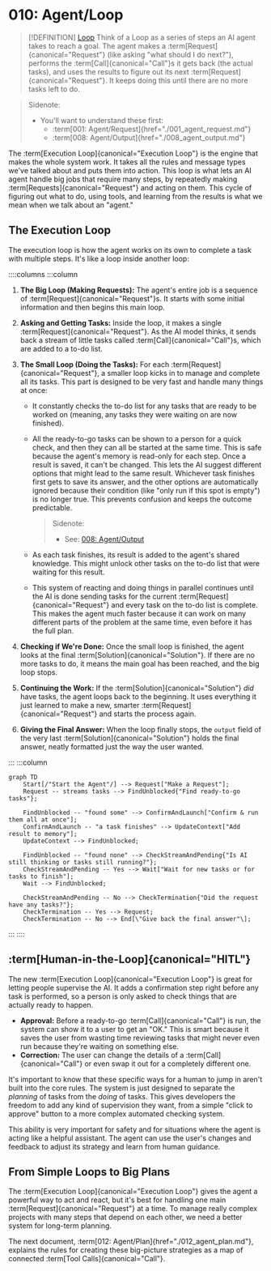# 010: Agent/Loop

> [!DEFINITION] [Loop](./000_glossary.md)
> Think of a Loop as a series of steps an AI agent takes to reach a goal. The agent makes a :term[Request]{canonical="Request"} (like asking "what should I do next?"), performs the :term[Call]{canonical="Call"}s it gets back (the actual tasks), and uses the results to figure out its next :term[Request]{canonical="Request"}. It keeps doing this until there are no more tasks left to do.

> Sidenote:
> - You'll want to understand these first:
>   - :term[001: Agent/Request]{href="./001_agent_request.md"}
>   - :term[008: Agent/Output]{href="./008_agent_output.md"}

The :term[Execution Loop]{canonical="Execution Loop"} is the engine that makes the whole system work. It takes all the rules and message types we've talked about and puts them into action. This loop is what lets an AI agent handle big jobs that require many steps, by repeatedly making :term[Requests]{canonical="Request"} and acting on them. This cycle of figuring out what to do, using tools, and learning from the results is what we mean when we talk about an "agent."

## The Execution Loop

The execution loop is how the agent works on its own to complete a task with multiple steps. It's like a loop inside another loop:

::::columns
:::column

1.  **The Big Loop (Making Requests):** The agent's entire job is a sequence of :term[Request]{canonical="Request"}s. It starts with some initial information and then begins this main loop.
2.  **Asking and Getting Tasks:** Inside the loop, it makes a single :term[Request]{canonical="Request"}. As the AI model thinks, it sends back a stream of little tasks called :term[Call]{canonical="Call"}s, which are added to a to-do list.
3.  **The Small Loop (Doing the Tasks):** For each :term[Request]{canonical="Request"}, a smaller loop kicks in to manage and complete all its tasks. This part is designed to be very fast and handle many things at once:
    - It constantly checks the to-do list for any tasks that are ready to be worked on (meaning, any tasks they were waiting on are now finished).
    - All the ready-to-go tasks can be shown to a person for a quick check, and then they can all be started at the same time. This is safe because the agent's memory is read-only for each step. Once a result is saved, it can't be changed. This lets the AI suggest different options that might lead to the same result. Whichever task finishes first gets to save its answer, and the other options are automatically ignored because their condition (like "only run if this spot is empty") is no longer true. This prevents confusion and keeps the outcome predictable.

      > Sidenote:
      > - See: [008: Agent/Output](./008_agent_output.md)

    - As each task finishes, its result is added to the agent's shared knowledge. This might unlock other tasks on the to-do list that were waiting for this result.
    - This system of reacting and doing things in parallel continues until the AI is done sending tasks for the current :term[Request]{canonical="Request"} and every task on the to-do list is complete. This makes the agent much faster because it can work on many different parts of the problem at the same time, even before it has the full plan.

4.  **Checking if We're Done:** Once the small loop is finished, the agent looks at the final :term[Solution]{canonical="Solution"}. If there are no more tasks to do, it means the main goal has been reached, and the big loop stops.
5.  **Continuing the Work:** If the :term[Solution]{canonical="Solution"} *did* have tasks, the agent loops back to the beginning. It uses everything it just learned to make a new, smarter :term[Request]{canonical="Request"} and starts the process again.
6.  **Giving the Final Answer:** When the loop finally stops, the `output` field of the very last :term[Solution]{canonical="Solution"} holds the final answer, neatly formatted just the way the user wanted.

:::
:::column

```mermaid
graph TD
    Start[/"Start the Agent"/] --> Request["Make a Request"];
    Request -- streams tasks --> FindUnblocked{"Find ready-to-go tasks"};

    FindUnblocked -- "found some" --> ConfirmAndLaunch["Confirm & run them all at once"];
    ConfirmAndLaunch -- "a task finishes" --> UpdateContext["Add result to memory"];
    UpdateContext --> FindUnblocked;

    FindUnblocked -- "found none" --> CheckStreamAndPending{"Is AI still thinking or tasks still running?"};
    CheckStreamAndPending -- Yes --> Wait["Wait for new tasks or for tasks to finish"];
    Wait --> FindUnblocked;

    CheckStreamAndPending -- No --> CheckTermination{"Did the request have any tasks?"};
    CheckTermination -- Yes --> Request;
    CheckTermination -- No --> End[\"Give back the final answer"\];
```

:::
::::

## :term[Human-in-the-Loop]{canonical="HITL"}

The new :term[Execution Loop]{canonical="Execution Loop"} is great for letting people supervise the AI. It adds a confirmation step right before any task is performed, so a person is only asked to check things that are actually ready to happen.

- **Approval:** Before a ready-to-go :term[Call]{canonical="Call"} is run, the system can show it to a user to get an "OK." This is smart because it saves the user from wasting time reviewing tasks that might never even run because they're waiting on something else.
- **Correction:** The user can change the details of a :term[Call]{canonical="Call"} or even swap it out for a completely different one.

It's important to know that these specific ways for a human to jump in aren't built into the core rules. The system is just designed to separate the *planning* of tasks from the *doing* of tasks. This gives developers the freedom to add any kind of supervision they want, from a simple "click to approve" button to a more complex automated checking system.

This ability is very important for safety and for situations where the agent is acting like a helpful assistant. The agent can use the user's changes and feedback to adjust its strategy and learn from human guidance.

## From Simple Loops to Big Plans

The :term[Execution Loop]{canonical="Execution Loop"} gives the agent a powerful way to act and react, but it's best for handling one main :term[Request]{canonical="Request"} at a time. To manage really complex projects with many steps that depend on each other, we need a better system for long-term planning.

The next document, :term[012: Agent/Plan]{href="./012_agent_plan.md"}, explains the rules for creating these big-picture strategies as a map of connected :term[Tool Calls]{canonical="Call"}.